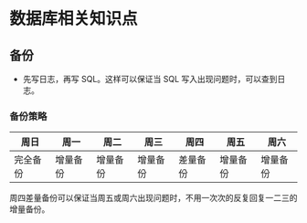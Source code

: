 # 数据库相关知识点

## 备份
* 先写日志，再写 SQL。这样可以保证当 SQL 写入出现问题时，可以查到日志。

### 备份策略

周日 | 周一 | 周二 | 周三 | 周四 | 周五 | 周六 |
--- | --- | --- | --- | --- | --- | --- |
完全备份|增量备份|增量备份|增量备份|差量备份|增量备份|增量备份|

周四差量备份可以保证当周五或周六出现问题时，不用一次次的反复回复一二三的增量备份。